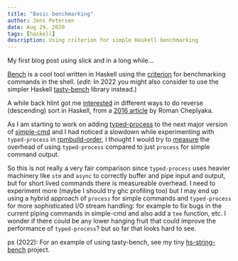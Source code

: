 ```yaml
---
title: "Basic benchmarking"
author: Jens Petersen
date: Aug 29, 2020
tags: [haskell]
description: Using criterion for simple Haskell benchmarking
---
```


My first blog post using slick and in a long while...

[Bench](https://hackage.haskell.org/package/bench) is a cool tool written
in Haskell using
the [criterion](https://hackage.haskell.org/package/criterion) for
benchmarking commands in the shell.
(_edit:_ In 2022 you might also consider to use the simpler Haskell
[tasty-bench](https://hackage.haskell.org/package/tasty-bench) library
instead.)

A while back hlint got me [interested](https://github.com/juhp/hs-reverse-sort)
in different ways to do reverse (descending) sort in Haskell,
from a [2016 article](https://ro-che.info/articles/2016-04-02-descending-sort-haskell)
by Roman Cheplyaka.

As I am starting to work on adding
[typed-process](https://hackage.haskell.org/package/typed-process) to
the next major version of
[simple-cmd](https://hackage.haskell.org/package/simple-cmd) and I had
noticed a slowdown while experimenting with `typed-process` in
[rpmbuild-order](https://hackage.haskell.org/package/rpmbuild-order),
I thought I would try to
[measure](https://github.com/juhp/hs-processes-bench) the overhead of
using `typed-process` compared to just `process` for simple command
output.

So this is not really a very fair comparison since `typed-process`
uses heavier machinery like `stm` and `async` to correctly buffer and
pipe input and output, but for short lived commands there is
measureable overhead. I need to experiment more (maybe I should try
ghc profiling too) but I may end up using a hybrid approach of
`process` for simple commands and `typed-process` for more
sophisticated I/O stream handling: for example to fix bugs in the
current piping commands in simple-cmd and also add a `tee` function,
etc. I wonder if there could be any lower hanging fruit that could
improve the performance of `typed-process`? but so far that looks hard
to see.

ps (2022): For an example of using tasty-bench, see my tiny
[hs-string-bench](https://github.com/juhp/hs-string-bench) project.
